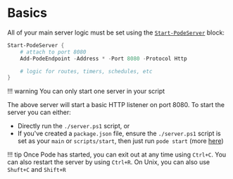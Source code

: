 # Basics

All of your main server logic must be set using the  [`Start-PodeServer`](../../Functions/Core/Start-PodeServer) block:

```powershell
Start-PodeServer {
    # attach to port 8080
    Add-PodeEndpoint -Address * -Port 8080 -Protocol Http

    # logic for routes, timers, schedules, etc
}
```

!!! warning
    You can only start one server in your script

The above server will start a basic HTTP listener on port 8080. To start the server you can either:

* Directly run the `./server.ps1` script, or
* If you've created a `package.json` file, ensure the `./server.ps1` script is set as your `main` or `scripts/start`, then just run `pode start` (more [here](../../Getting-Started/CLI))

!!! tip
    Once Pode has started, you can exit out at any time using `Ctrl+C`. You can also restart the server by using `Ctrl+R`.
    On Unix, you can also use `Shuft+C` and `Shift+R`
